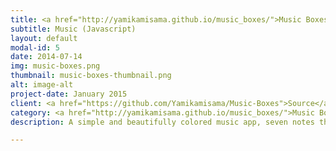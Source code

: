 ```yaml
---
title: <a href="http://yamikamisama.github.io/music_boxes/">Music Boxes</a>
subtitle: Music (Javascript)
layout: default
modal-id: 5
date: 2014-07-14
img: music-boxes.png
thumbnail: music-boxes-thumbnail.png
alt: image-alt
project-date: January 2015
client: <a href="https://github.com/Yamikamisama/Music-Boxes">Source</a>
category: <a href="http://yamikamisama.github.io/music_boxes/">Music Boxes</a>
description: A simple and beautifully colored music app, seven notes that you can click and play with

---
```

